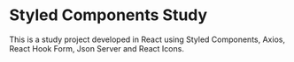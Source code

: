# Styled Components Study

This is a study project developed in React using Styled Components, Axios, React Hook Form, Json Server and React Icons.
